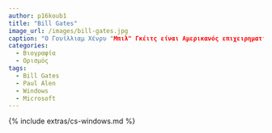 ```yaml
---
author: p16koub1
title: "Bill Gates"
image_url: /images/bill-gates.jpg
caption: "Ο Γουίλλιαμ Χένρυ "Μπιλ" Γκέιτς είναι Αμερικανός επιχειρηματίας, φιλάνθρωπος, επενδυτής, προγραμματιστής υπολογιστών, και εφευρέτης. Το 1975, ο Γκέιτς και ο Πολ Άλεν συνίδρυσαν την εταιρεία Microsoft, η οποία εξελίχτηκε στην μεγαλύτερη εταιρεία λογισμικού για ηλεκτρονικούς υπολογιστές παγκοσμίως."
categories:
  - Βιογραφία 
  - Ορισμός 
tags:
  - Bill Gates
  - Paul Alen
  - Windows
  - Microsoft
---
```


{% include extras/cs-windows.md %}